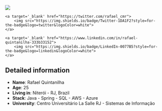 <div>
    <a target='_blank' href="https://twitter.com/rafael_cmr">
        <img src="https://img.shields.io/badge/Twitter-1DA1F2?style=for-the-badge&logo=twitter&logoColor=white">
    </a> 
    
    <a target='_blank' href="https://twitter.com/rafael_cmr">
        <img src="https://img.shields.io/badge/Twitter-1DA1F2?style=for-the-badge&logo=twitter&logoColor=white">
    </a> 
    
    <a target='_blank' href="https://www.linkedin.com/in/rafael-quintanilha-333b33152">
        <img src="https://img.shields.io/badge/LinkedIn-0077B5?style=for-the-badge&logo=linkedin&logoColor=white">
    </a>
    
    
</div>


## Detailed information

* **Name**: Rafael Quintanilha
* **Age**: 25
* **Living in**: Niterói - RJ, Brazil
* **Stack**: Java - Spring - SQL - AWS - Azure
* **University**: Centro Universitário La Salle RJ - Sistemas de Informação

